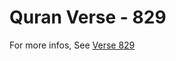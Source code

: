 # Quran Verse - 829 

For more infos, See [Verse 829](https://www.quranbookk.com/quran/search?q=829)